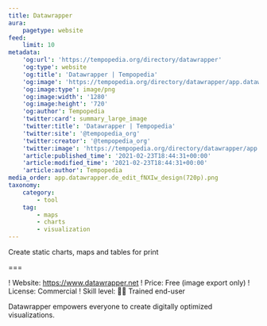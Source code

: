 ```yaml
---
title: Datawrapper
aura:
    pagetype: website
feed:
    limit: 10
metadata:
    'og:url': 'https://tempopedia.org/directory/datawrapper'
    'og:type': website
    'og:title': 'Datawrapper | Tempopedia'
    'og:image': 'https://tempopedia.org/directory/datawrapper/app.datawrapper.de_edit_fNXIw_design(720p).png'
    'og:image:type': image/png
    'og:image:width': '1280'
    'og:image:height': '720'
    'og:author': Tempopedia
    'twitter:card': summary_large_image
    'twitter:title': 'Datawrapper | Tempopedia'
    'twitter:site': '@tempopedia_org'
    'twitter:creator': '@tempopedia_org'
    'twitter:image': 'https://tempopedia.org/directory/datawrapper/app.datawrapper.de_edit_fNXIw_design(720p).png'
    'article:published_time': '2021-02-23T18:44:31+00:00'
    'article:modified_time': '2021-02-23T18:44:31+00:00'
    'article:author': Tempopedia
media_order: app.datawrapper.de_edit_fNXIw_design(720p).png
taxonomy:
    category:
        - tool
    tag:
        - maps
        - charts
        - visualization
---
```


Create static charts, maps and tables for print

===

! Website: https://www.datawrapper.net
! Price: Free (image export only)
! License: Commercial
! Skill level: 🏋️‍♀️ Trained end-user

Datawrapper empowers everyone to create digitally optimized visualizations.